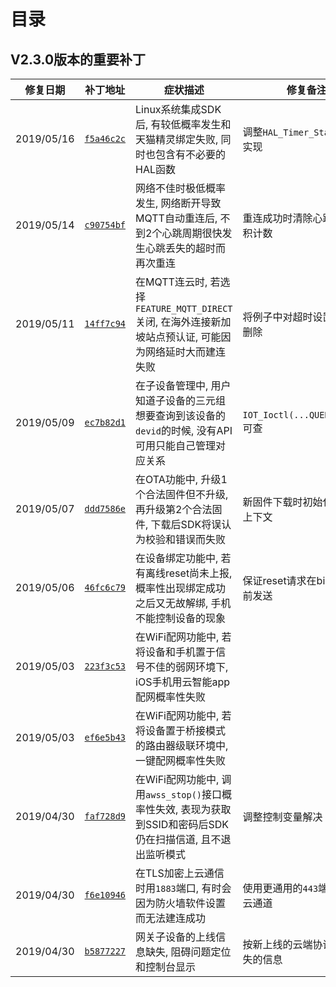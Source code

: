 # <a name="目录">目录</a>

V2.3.0版本的重要补丁
---

| **修复日期**    | **补丁地址**                                                                                                | **症状描述**                                                                                                    | **修复备注**
|-----------------|-------------------------------------------------------------------------------------------------------------|-----------------------------------------------------------------------------------------------------------------|-------------------------------------
| 2019/05/16      | [`f5a46c2c`](https://code.aliyun.com/linkkit/c-sdk/commit/f5a46c2c8ad89de37066ef742b06f59678b937b9.diff)    | Linux系统集成SDK后, 有较低概率发生和天猫精灵绑定失败, 同时也包含有不必要的HAL函数                               | 调整`HAL_Timer_Start()`参考实现
| 2019/05/14      | [`c90754bf`](https://code.aliyun.com/linkkit/c-sdk/commit/c90754bf42b44089a49ee8b6830f21e0669e2d14.diff)    | 网络不佳时极低概率发生, 网络断开导致MQTT自动重连后, 不到2个心跳周期很快发生心跳丢失的超时而再次重连             | 重连成功时清除心跳丢失累积计数
| 2019/05/11      | [`14ff7c94`](https://code.aliyun.com/linkkit/c-sdk/commit/14ff7c94f9a1635b22c683a5e6d701490c8347c5.diff)    | 在MQTT连云时, 若选择`FEATURE_MQTT_DIRECT`关闭, 在海外连接新加坡站点预认证, 可能因为网络延时大而建连失败         | 将例子中对超时设置的示范删除
| 2019/05/09      | [`ec7b82d1`](https://code.aliyun.com/linkkit/c-sdk/commit/ec7b82d162c4e448f279272f7102dc26e556a60e.diff)    | 在子设备管理中, 用户知道子设备的三元组想要查询到该设备的`devid`的时候, 没有API可用只能自己管理对应关系          | `IOT_Ioctl(...QUERY_DEVID)`可查
| 2019/05/07      | [`ddd7586e`](https://code.aliyun.com/linkkit/c-sdk/commit/ddd7586e9507277ad7b2b25b7112e45ae9152faa.diff)    | 在OTA功能中, 升级1个合法固件但不升级, 再升级第2个合法固件, 下载后SDK将误认为校验和错误而失败                    | 新固件下载时初始化校验和上下文
| 2019/05/06      | [`46fc6c79`](https://code.aliyun.com/linkkit/c-sdk/commit/46fc6c79bc901a76105596844b46a4b51ac8a5ec.diff)    | 在设备绑定功能中, 若有离线reset尚未上报, 概率性出现绑定成功之后又无故解绑, 手机不能控制设备的现象               | 保证reset请求在bind请求之前发送
| 2019/05/03      | [`223f3c53`](https://code.aliyun.com/linkkit/c-sdk/commit/223f3c533a6aa7a3a517cf676abb533a1733cb64.diff)    | 在WiFi配网功能中, 若将设备和手机置于信号不佳的弱网环境下, iOS手机用云智能app配网概率性失败                      |
| 2019/05/03      | [`ef6e5b43`](https://code.aliyun.com/linkkit/c-sdk/commit/ef6e5b43c02b6aeb0d1592b2edd2a90e58613c89.diff)    | 在WiFi配网功能中, 若将设备置于桥接模式的路由器级联环境中, 一键配网概率性失败                                    |
| 2019/04/30      | [`faf728d9`](https://code.aliyun.com/linkkit/c-sdk/commit/faf728d9833cad61e7bf061f485266a69951d1c2.diff)    | 在WiFi配网功能中, 调用`awss_stop()`接口概率性失效, 表现为获取到SSID和密码后SDK仍在扫描信道, 且不退出监听模式    | 调整控制变量解决
| 2019/04/30      | [`f6e10946`](https://code.aliyun.com/linkkit/c-sdk/commit/f6e109462f2a9a137dff112a26b61963ec1d741b.diff)    | 在TLS加密上云通信时用`1883`端口, 有时会因为防火墙软件设置而无法建连成功                                         | 使用更通用的`443`端口建立连云通道
| 2019/04/30      | [`b5877227`](https://code.aliyun.com/linkkit/c-sdk/commit/b5877227e87355f3a17335b579eb3a3bd1e9c5a1.diff)    | 网关子设备的上线信息缺失, 阻碍问题定位和控制台显示                                                              | 按新上线的云端协议补齐丢失的信息

